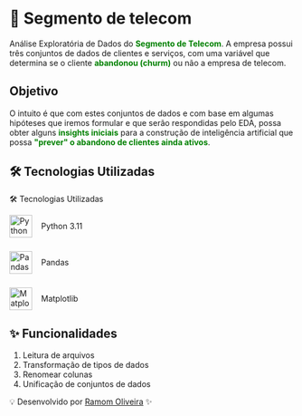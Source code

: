 # 📌 Segmento de telecom

Análise Exploratória de Dados do <span  style="color:green; font-weight: bold;">Segmento de Telecom</span>. A empresa possui três conjuntos de dados de clientes e serviços, com uma variável que determina se o cliente <span  style="color:green; font-weight: bold;">abandonou (churm)</span> ou não a empresa de telecom.

## Objetivo

O intuito é que com estes conjuntos de dados e com base em algumas hipóteses que iremos formular e que serão respondidas pelo EDA, possa obter alguns <span  style="color:green; font-weight: bold;">insights iniciais</span> para a construção de inteligência artificial que possa <span  style="color:green; font-weight: bold;">"prever" o abandono de clientes ainda ativos</span>.

## 🛠 Tecnologias Utilizadas

🛠 Tecnologias Utilizadas

<div style="display: flex; align-items: center; gap: 16px">
<img src="https://cdn.jsdelivr.net/gh/devicons/devicon/icons/python/python-original.svg" alt="Python" width="40"/> <span>Python 3.11</span>  
</div>

<div style="display: flex; align-items: center; gap: 16px; margin: 24px 0">
<img src="https://cdn.jsdelivr.net/gh/devicons/devicon/icons/pandas/pandas-original.svg" alt="Pandas" width="40"/> <span>Pandas</span>  
</div>

<div style="display: flex; align-items: center; gap: 16px">
<img src="https://upload.wikimedia.org/wikipedia/commons/8/84/Matplotlib_icon.svg" alt="Matplotlib" width="40"/> <span>Matplotlib</span>  
</div>

## ✨ Funcionalidades

01. Leitura de arquivos
2.  Transformação de tipos de dados
3.  Renomear colunas
4.  Unificação de conjuntos de dados


💡 Desenvolvido por [Ramom Oliveira](https://github.com/ramomOliveira) ✨
